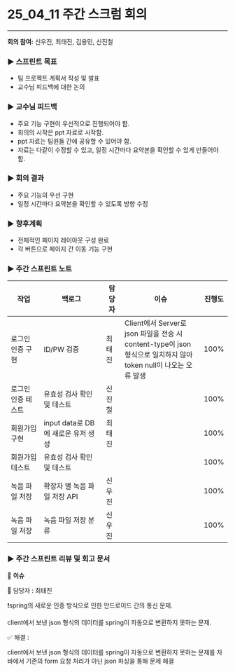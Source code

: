 # 25_04_11 주간 스크럼 회의
---

**회의 참여:** 신우진, 최태진, 김용민, 신진철

### ▶️ 스프린트 목표

- 팀 프로젝트 계획서 작성 및 발표
- 교수님 피드백에 대한 논의

### ▶️ 교수님 피드백

- 주요 기능 구현이 우선적으로 진행되어야 함.
- 회의의 시작은 ppt 자료로 시작함.
- ppt 자료는 팀원들 간에  공유할 수 있어야 함.
- 자료는 다같이 수정할 수 있고, 일정 시간마다 요약본을 확인할 수 있게 만들어야 함.

### ▶️ 회의 결과

- 주요 기능의 우선 구현
- 일정 시간마다 요약본을 확인할 수 있도록 방향 수정

### ▶️ 향후계획

- 전체적인 페이지 레이아웃 구성 완료
- 각 버튼으로 페이지 간 이동 기능 구현

### ▶️ 주간 스프린트 노트

| 작업 | 백로그 | 담당자 | 이슈 | 진행도 |
| --- | --- | --- | --- | --- |
| 로그인 인증 구현 | ID/PW 검증 | 최태진 | Client에서 Server로 json 파일을 전송 시<br>content-type이 json 형식으로 일치하지 않아<br>token null이 나오는 오류 발생 | 100% |
| 로그인 인증 테스트 | 유효성 검사 확인 및 테스트 | 신진철 |  | 100% |
| 회원가입 구현 | input data로 DB에 새로운 유저 생성 | 최태진 |  | 100% |
| 회원가입 테스트 | 유효성 검사 확인 및 테스트 |  |  | 100% |
| 녹음 파일 저장 | 확장자 별 녹음 파일 저장 API | 신우진 |  | 100% |
| 녹음 파일 저장 | 녹음 파일 저장 분류 | 신우진 |  | 100% |


### ▶️ 주간 스프린트 리뷰 및 회고 문서

🔴 **이슈**

👤 담당자 : 최태진

❗spring의 새로운 인증 방식으로 인한 안드로이드 간의 통신 문제.

client에서 보낸 json 형식의 데이터를 spring이 자동으로 변환하지 못하는 문제.

✅ 해결 : 

client에서 보낸 json 형식의 데이터를 spring이 자동으로 변환하지 못하는 문제를 자바에서 기존의 form 요청 처리가 아닌 json 파싱을 통해 문제 해결
